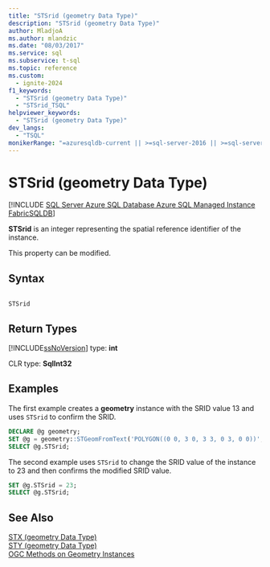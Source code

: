 ```yaml
---
title: "STSrid (geometry Data Type)"
description: "STSrid (geometry Data Type)"
author: MladjoA
ms.author: mlandzic
ms.date: "08/03/2017"
ms.service: sql
ms.subservice: t-sql
ms.topic: reference
ms.custom:
  - ignite-2024
f1_keywords:
  - "STSrid (geometry Data Type)"
  - "STSrid_TSQL"
helpviewer_keywords:
  - "STSrid (geometry Data Type)"
dev_langs:
  - "TSQL"
monikerRange: "=azuresqldb-current || >=sql-server-2016 || >=sql-server-linux-2017 || =azuresqldb-mi-current || =fabric"
---
```

# STSrid (geometry Data Type)
[!INCLUDE [SQL Server Azure SQL Database Azure SQL Managed Instance FabricSQLDB](../../includes/applies-to-version/sql-asdb-asdbmi-fabricsqldb.md)]

  **STSrid** is an integer representing the spatial reference identifier of the instance.  
  
This property can be modified.
  
## Syntax  
  
```  
  
STSrid  
```  
  
## Return Types
 [!INCLUDE[ssNoVersion](../../includes/ssnoversion-md.md)] type: **int**  
  
 CLR type: **SqlInt32**  
  
## Examples  
 The first example creates a **geometry** instance with the SRID value 13 and uses `STSrid` to confirm the SRID.  
  
```sql
DECLARE @g geometry;  
SET @g = geometry::STGeomFromText('POLYGON((0 0, 3 0, 3 3, 0 3, 0 0))', 13);  
SELECT @g.STSrid;  
```  
  
 The second example uses `STSrid` to change the SRID value of the instance to 23 and then confirms the modified SRID value.  
  
```sql
SET @g.STSrid = 23;  
SELECT @g.STSrid;  
```  
  
## See Also  
 [STX &#40;geometry Data Type&#41;](../../t-sql/spatial-geometry/stx-geometry-data-type.md)   
 [STY &#40;geometry Data Type&#41;](../../t-sql/spatial-geometry/sty-geometry-data-type.md)   
 [OGC Methods on Geometry Instances](../../t-sql/spatial-geometry/ogc-methods-on-geometry-instances.md)  
  
  
